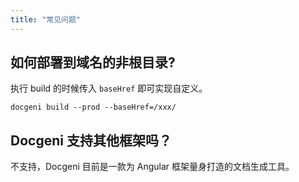 ```yaml
---
title: "常见问题"
---
```


## 如何部署到域名的非根目录?
执行 build 的时候传入 `baseHref` 即可实现自定义。

`docgeni build --prod --baseHref=/xxx/`

## Docgeni 支持其他框架吗？
不支持，Docgeni 目前是一款为 Angular 框架量身打造的文档生成工具。

